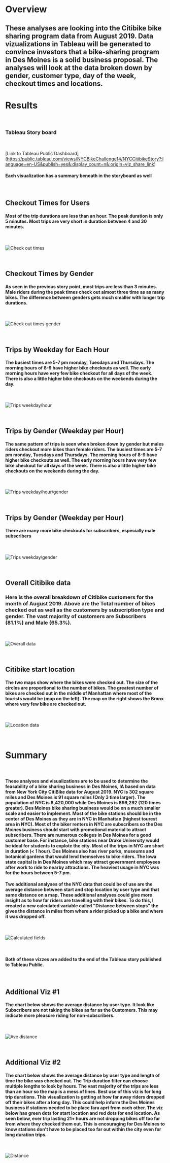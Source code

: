 # Overview
## These analyses are looking into the Citibike bike sharing program data from August 2019. Data vizualizations in Tableau will be generated to convince investors that a bike-sharing program in Des Moines is a solid business proposal. The analyses will look at the data broken down by gender, customer type, day of the week, checkout times and locations.

# Results

<br/>

### **Tableau Story board**

<br/>

[Link to Tableau Public Dashboard] (https://public.tableau.com/views/NYCBikeChallenge14/NYCCitibikeStory?:language=en-US&publish=yes&:display_count=n&:origin=viz_share_link)

#### Each visualization has a summary beneath in the storyboard as well

<br/>


## Checkout Times for Users
#### Most of the trip durations are less than an hour. The peak duration is only 5 minutes. Most trips are very short in duration between 4 and 30 minutes.
<br/>

![Check out times](/Resources/Checkout_times_for_users.png) 

<br/>

## Checkout Times by Gender
#### As seen in the previous story point, most trips are less than 3 minutes. Male riders during the peak times check out almost three time as as many bikes. The difference between genders gets much smaller with longer trip durations.
<br/>

![Check out times gender](/Resources/Checkout_times_gender.png) 

<br/>

## Trips by Weekday for Each Hour
#### The busiest times are 5-7 pm monday, Tuesdays and Thursdays. The morning hours of 8-9 have higher bike checkouts as well. The early morning hours have very few bike checkout for all days of the week. There is also a little higher bike checkouts on the weekends during the day.
<br/>

![Trips weekday/hour](/Resources/Trips_weekday_hour.png) 

<br/>

## Trips by Gender (Weekday per Hour)
#### The same pattern of trips is seen when broken down by gender but males riders checkout more bikes than female riders. The busiest times are 5-7 pm monday, Tuesdays and Thursdays. The morning hours of 8-9 have higher bike checkouts as well. The early morning hours have very few bike checkout for all days of the week. There is also a little higher bike checkouts on the weekends during the day.
<br/>

![Trips weekday/hour/gender](/Resources/Trips_weekday_hour_gender.png) 

<br/>

## Trips by Gender (Weekday per Hour)
#### There are many more bike checkouts for subscribers, especially male subscribers
<br/>

![Trips weekday/gender](/Resources/User_trips_gender_weekday.png) 

<br/>

## Overall Citibike data
### Here is the overall breakdown of Citibike customers for the month of August 2019. Above are the Total number of bikes checked out as well as the customers by subscription type and gender. The vast majority of customers are Subscribers (81.1%) and Male (65.3%).
<br/>

![Overall data](/Resources/Overall.png) 

<br/>

## Citibike start location
#### The two maps show where the bikes were checked out. The size of the circles are proportional to the number of bikes. The greatest number of bikes are checked out in the middle of Manhattan where most of the tourists would be (map on the left). The map on the right shows the Bronx where very few bike are checked out.
<br/>

![Location data](/Resources/Locations.png) 

<br/>

# Summary

<br/>

####  These analyses and visualizations are to be used to determine the feasability of a bike sharing business in Des Moines, IA based on data from New York City CitiBike data for August 2019. NYC is 302 square miles and Des Moines is 91 square miles (Only 3 time larger). The population of NYC is 8,420,000 while Des Moines is 699,292 (120 times greater). Des Moines bike sharing business would be on a much smaller scale and easier to implement. Most of the bike stations should be in the center of Des Moines as they are in NYC in Manhattan (highest tourest area in NYC). Most of the biker renters in NYC are subscribers so the Des Moines business should start with promotional material to attract subscribers. There are numerous colleges in Des Moines for a good customer base. For instance, bike stations near Drake University would be ideal for students to explote the city. Most of the trips in NYC are short in duration (< 1 hour). Des Moines also has river parks, museums and botanical gardens that would lend themselves to bike riders. The Iowa state capital is in Des Moines which may attract government employees after work to ride to nearby attractions. The heaviest usage in NYC was for the hours between 5-7 pm. 

#### Two additional analyses of the NYC data that could be of use are the average distance between start and stop location by user type and that same distance on a map. These additional analyses could give more insight as to how far riders are travelling with their bikes. To do this, I created a new calculated variable called "Distance between stops" the gives the distance in miles from where a rider picked up a bike and where it was dropped off. 

<br/>

![Calculated fields](/Resources/field.png) 

<br/>

#### **Both of these vizzes are added to the end of the Tableau story published to Tableau Public.**

<br/>

## Additional Viz #1
#### The chart below shows the average distance by user type. It look like Subscribers are not taking the bikes as far as the Customers. This may indicate more pleasure riding for non-subscribers.  

<br/>

![Ave distance](/Resources/distanceAverage.png) 

<br/>

## Additional Viz #2
#### The chart below shows the average distance by user type and length of time the bike was checked out. The Trip duration filter can choose multiple lengths to look by hours. The vast majority of the trips are less than an hour so the map is a mess of lines. Best use of this viz is for long trip durations. This visualization is getting at how far away riders dropped off their bikes after a long day. This could help inform the Des Moines business if stations needed to be place fara aprt from each other. The viz below has green dots for start location and red dots for end location. As seen below, ever trip lasting 21+ hours are not dropping bikes off too far from where they checked them out. This is encouraging for Des Moines to know stations don't have to be placed too far out within the city even for long duration trips.

<br/>

![Distance](/Resources/distance.png) 

<br/>

